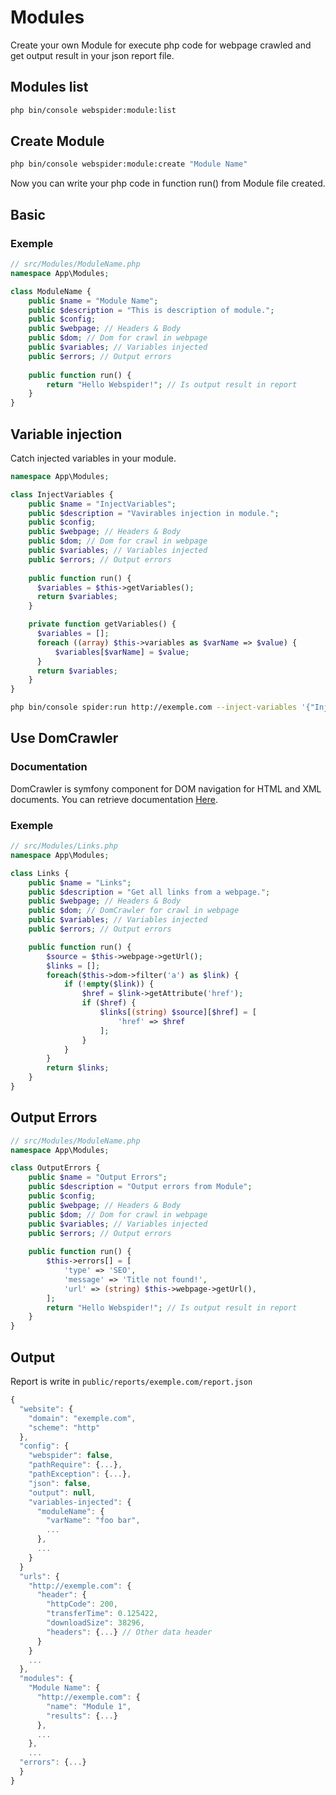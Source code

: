 # Modules
Create your own Module for execute php code for webpage crawled and get output result in your json report file.

## Modules list
```bash
php bin/console webspider:module:list
```
## Create Module
```bash
php bin/console webspider:module:create "Module Name"
```
Now you can write your php code in function run() from Module file created.
## Basic
### Exemple
```php
// src/Modules/ModuleName.php
namespace App\Modules;

class ModuleName {
    public $name = "Module Name";
    public $description = "This is description of module.";
    public $config;
    public $webpage; // Headers & Body
    public $dom; // Dom for crawl in webpage
    public $variables; // Variables injected
    public $errors; // Output errors
    
    public function run() { 
        return "Hello Webspider!"; // Is output result in report 
    }
}
```

## Variable injection
Catch injected variables in your module. 
```php
namespace App\Modules;

class InjectVariables {
    public $name = "InjectVariables";
    public $description = "Vavirables injection in module.";
    public $config;
    public $webpage; // Headers & Body
    public $dom; // Dom for crawl in webpage
    public $variables; // Variables injected
    public $errors; // Output errors
    
    public function run() { 
      $variables = $this->getVariables();  
      return $variables;
    }

    private function getVariables() {
      $variables = [];
      foreach ((array) $this->variables as $varName => $value) {
          $variables[$varName] = $value;
      }
      return $variables;
    }
}
```
```bash
php bin/console spider:run http://exemple.com --inject-variables '{"InjectVariables":{"varName": "value"}}'
```

## Use DomCrawler
### Documentation
DomCrawler is symfony component for DOM navigation for HTML and XML documents. You can retrieve documentation [Here](https://symfony.com/doc/current/components/dom_crawler.html#usage).
### Exemple
```php
// src/Modules/Links.php
namespace App\Modules;

class Links {
    public $name = "Links";
    public $description = "Get all links from a webpage.";
    public $webpage; // Headers & Body
    public $dom; // DomCrawler for crawl in webpage
    public $variables; // Variables injected
    public $errors; // Output errors

    public function run() {
        $source = $this->webpage->getUrl();
        $links = [];
        foreach($this->dom->filter('a') as $link) {
            if (!empty($link)) {
                $href = $link->getAttribute('href');
                if ($href) {
                    $links[(string) $source][$href] = [
                        'href' => $href
                    ];
                }
            }
        }
        return $links;
    }
}
```

## Output Errors
```php
// src/Modules/ModuleName.php
namespace App\Modules;

class OutputErrors {
    public $name = "Output Errors";
    public $description = "Output errors from Module";
    public $config;
    public $webpage; // Headers & Body
    public $dom; // Dom for crawl in webpage
    public $variables; // Variables injected
    public $errors; // Output errors
    
    public function run() { 
        $this->errors[] = [
            'type' => 'SEO',
            'message' => 'Title not found!',
            'url' => (string) $this->webpage->getUrl(),
        ];
        return "Hello Webspider!"; // Is output result in report 
    }
}
```

## Output
Report is write in `` public/reports/exemple.com/report.json ``
```JavaScript
{
  "website": {
    "domain": "exemple.com",
    "scheme": "http"
  },
  "config": {
    "webspider": false,
    "pathRequire": {...},
    "pathException": {...},
    "json": false,
    "output": null,
    "variables-injected": {
      "moduleName": {
        "varName": "foo bar",
        ...
      },
      ...
    }
  }
  "urls": {
    "http://exemple.com": {
      "header": {
        "httpCode": 200,
        "transferTime": 0.125422,
        "downloadSize": 38296,
        "headers": {...} // Other data header
      }
    }
    ...
  },
  "modules": {
    "Module Name": {
      "http://exemple.com": {
        "name": "Module 1",
        "results": {...}
      },
      ...
    },
    ...
  "errors": {...}
  }
}
```